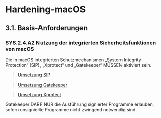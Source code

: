 # Hardening-macOS

## 3.1. Basis-Anforderungen

### SYS.2.4.A2 Nutzung der integrierten Sicherheitsfunktionen von macOS
Die in macOS integrierten Schutzmechanismen „System Integrity Protection“ (SIP), „Xprotect“ und
„Gatekeeper“ MÜSSEN aktiviert sein.

> [Umsetzung SIP](/SIP.md)

> [Umsetzung Gatekeeper](/Gatekeeper.md)

> [Umsetzung Xprotect](/Xprotect)

Gatekeeper DARF NUR die Ausführung signierter Programme
erlauben, sofern unsignierte Programme nicht zwingend notwendig sind.

